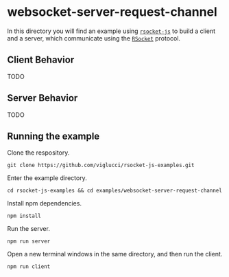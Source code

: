 # websocket-server-request-channel

In this directory you will find an example using [`rsocket-js`](https://github.com/rsocket/rsocket-js) to build a client and a server, which communicate using the [`RSocket`](https://rsocket.io/) protocol.

## Client Behavior

TODO

## Server Behavior

TODO

## Running the example

Clone the respository.

```
git clone https://github.com/viglucci/rsocket-js-examples.git
```

Enter the example directory.

```
cd rsocket-js-examples && cd examples/websocket-server-request-channel
```

Install npm dependencies.

```
npm install
```

Run the server.

```
npm run server
```

Open a new terminal windows in the same directory, and then run the client.

```
npm run client
```

